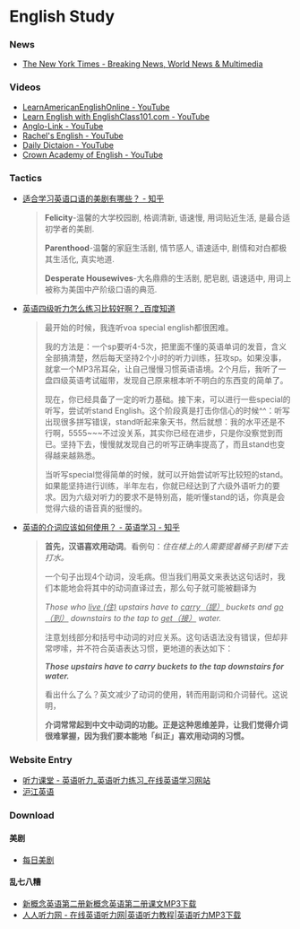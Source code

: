 # English Study

### News

- [The New York Times - Breaking News, World News & Multimedia](http://www.nytimes.com/?_ga=1.204680088.922970735.1482993398)

### Videos

- [LearnAmericanEnglishOnline - YouTube](https://www.youtube.com/channel/UCMeww2ETqopwoMSe6ILM1eA)
- [Learn English with EnglishClass101.com - YouTube](https://www.youtube.com/channel/UCeTVoczn9NOZA9blls3YgUg)
- [Anglo-Link - YouTube](https://www.youtube.com/channel/UCaRMivfyupj3ucUyJbZbCNg)
- [Rachel's English - YouTube](https://www.youtube.com/channel/UCvn_XCl_mgQmt3sD753zdJA)
- [Daily Dictaion - YouTube](https://www.youtube.com/playlist?list=PLSHgjdBVM7GwUrd7t9K0t7WaxBFnX7JwY)
- [Crown Academy of English - YouTube](https://www.youtube.com/channel/UCSHhm94gQifhWmO5LhQk2XQ)

### Tactics

- [适合学习英语口语的美剧有哪些？ - 知乎](http://www.zhihu.com/question/19806142)

  > **Felicity**-温馨的大学校园剧, 格调清新, 语速慢, 用词贴近生活, 是最合适初学者的美剧.
  >
  > **Parenthood**-温馨的家庭生活剧, 情节感人, 语速适中, 剧情和对白都极其生活化, 真实地道. 
  >
  > **Desperate Housewives**-大名鼎鼎的生活剧, 肥皂剧, 语速适中, 用词上被称为美国中产阶级口语的典范.

- [英语四级听力怎么练习比较好啊？_百度知道](http://zhidao.baidu.com/link?url=7Nz8OElVtaDTdk12lGUDa4Nj_yBQfwfKwltuoER-cOdrkJyVREEzc2cnfGJpQMnxi28uLUpvxEr61M4zx-hRzWqkRKwiAC5STQkDa2MYdnG)

  > 最开始的时候，我连听voa special english都很困难。
  >
  > 我的方法是：一个sp要听4-5次，把里面不懂的英语单词的发音，含义全部搞清楚，然后每天坚持2个小时的听力训练，狂攻sp。如果没事，就拿一个MP3吊耳朵，让自己慢慢习惯英语语境。2个月后，我听了一盘四级英语考试磁带，发现自己原来根本听不明白的东西变的简单了。  
  >
  > 现在，你已经具备了一定的听力基础。接下来，可以进行一些special的听写，尝试听stand English。这个阶段真是打击你信心的时候^^：听写出现很多拼写错误，stand听起来象天书，然后就想：我的水平还是不行啊，5555~~~不过没关系，其实你已经在进步，只是你没察觉到而已。坚持下去，慢慢就发现自己的听写正确率提高了，而且stand也变得越来越熟悉。
  >
  > 当听写special觉得简单的时候，就可以开始尝试听写比较短的stand。如果能坚持进行训练，半年左右，你就已经达到了六级外语听力的要求。因为六级对听力的要求不是特别高，能听懂stand的话，你真是会觉得六级的语音真的挺慢的。

- [英语的介词应该如何使用？ - 英语学习 - 知乎](https://www.zhihu.com/question/20530689)

  > **首先，汉语喜欢用动词**。看例句：*住在楼上的人需要提着桶子到楼下去打水。*
  >
  > 一个句子出现4个动词，没毛病。但当我们用英文来表达这句话时，我们本能地会将其中的动词直译过去，那么句子就可能被翻译为
  >
  >  *Those who <u>live (住)</u> upstairs have to <u>carry（提）</u> buckets and g<u>o（到）</u> downstairs to the tap to <u>get（接）</u> water.*
  >
  > 注意划线部分和括号中动词的对应关系。这句话语法没有错误，但却非常啰嗦，并不符合英语表达习惯，更地道的表达如下：
  >
  >  ***Those upstairs have to carry buckets to the tap downstairs for water.***
  >
  > 看出什么了么？英文减少了动词的使用，转而用副词和介词替代。这说明，
  >
  > **介词常常起到中文中动词的功能。正是这种思维差异，让我们觉得介词很难掌握，因为我们要本能地「纠正」喜欢用动词的习惯。** 

### Website Entry

- [听力课堂 - 英语听力_英语听力练习_在线英语学习网站](http://www.tingclass.net/)
- [沪江英语](http://www.hjenglish.com/)

### Download

#### 美剧

- [每日美剧](http://www.meirimeiju.com)

#### 乱七八糟

- [新概念英语第二册新概念英语第二册课文MP3下载](http://www.hjenglish.com/nce/xingainian2/)
- [人人听力网 - 在线英语听力网|英语听力教程|英语听力MP3下载](http://www.rrting.net/)